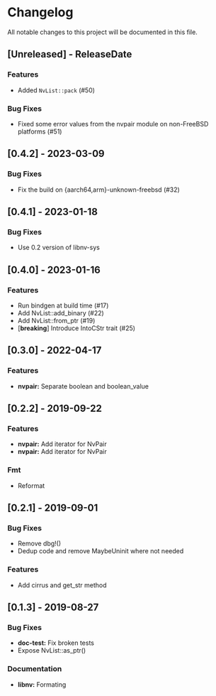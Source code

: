 # Changelog

All notable changes to this project will be documented in this file.

## [Unreleased] - ReleaseDate

### Features

- Added `NvList::pack` (#50)

### Bug Fixes

- Fixed some error values from the nvpair module on non-FreeBSD platforms (#51)

## [0.4.2] - 2023-03-09

### Bug Fixes

- Fix the build on {aarch64,arm}-unknown-freebsd (#32)

## [0.4.1] - 2023-01-18

### Bug Fixes

- Use 0.2 version of libnv-sys

## [0.4.0] - 2023-01-16

### Features

- Run bindgen at build time (#17)
- Add NvList::add_binary (#22)
- Add NvList::from_ptr (#19)
- [**breaking**] Introduce IntoCStr trait (#25)

## [0.3.0] - 2022-04-17

### Features

- **nvpair:** Separate boolean and boolean_value

## [0.2.2] - 2019-09-22

### Features

- **nvpair:** Add iterator for NvPair
- **nvpair:** Add iterator for NvPair

### Fmt

- Reformat

## [0.2.1] - 2019-09-01

### Bug Fixes

- Remove dbg!()
- Dedup code and remove MaybeUninit where not needed

### Features

- Add cirrus and get_str method

## [0.1.3] - 2019-08-27

### Bug Fixes

- **doc-test:** Fix broken tests
- Expose NvList::as_ptr()

### Documentation

- **libnv:** Formating

<!-- generated by git-cliff -->

